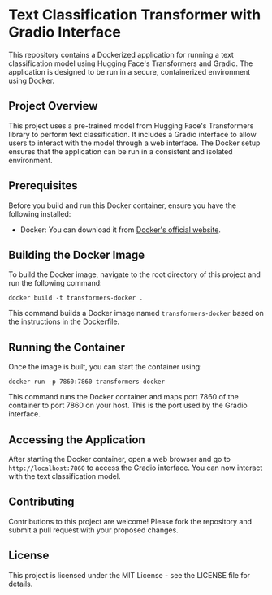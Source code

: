 
# Text Classification Transformer with Gradio Interface

This repository contains a Dockerized application for running a text classification model using Hugging Face's Transformers and Gradio. The application is designed to be run in a secure, containerized environment using Docker.

## Project Overview

This project uses a pre-trained model from Hugging Face's Transformers library to perform text classification. It includes a Gradio interface to allow users to interact with the model through a web interface. The Docker setup ensures that the application can be run in a consistent and isolated environment.

## Prerequisites

Before you build and run this Docker container, ensure you have the following installed:
- Docker: You can download it from [Docker's official website](https://www.docker.com/get-started).

## Building the Docker Image

To build the Docker image, navigate to the root directory of this project and run the following command:

```
docker build -t transformers-docker .
```

This command builds a Docker image named `transformers-docker` based on the instructions in the Dockerfile.

## Running the Container

Once the image is built, you can start the container using:

```
docker run -p 7860:7860 transformers-docker
```

This command runs the Docker container and maps port 7860 of the container to port 7860 on your host. This is the port used by the Gradio interface.

## Accessing the Application

After starting the Docker container, open a web browser and go to `http://localhost:7860` to access the Gradio interface. You can now interact with the text classification model.

## Contributing

Contributions to this project are welcome! Please fork the repository and submit a pull request with your proposed changes.

## License

This project is licensed under the MIT License - see the LICENSE file for details.
